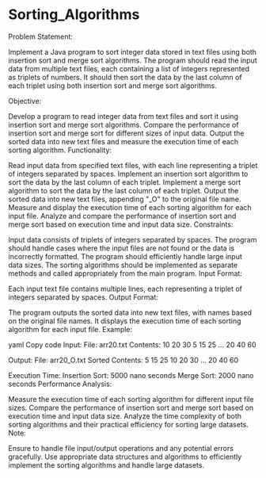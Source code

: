 # Sorting_Algorithms

Problem Statement:

Implement a Java program to sort integer data stored in text files using both insertion sort and merge sort algorithms. The program should read the input data from multiple text files, each containing a list of integers represented as triplets of numbers. It should then sort the data by the last column of each triplet using both insertion sort and merge sort algorithms.

Objective:

Develop a program to read integer data from text files and sort it using insertion sort and merge sort algorithms.
Compare the performance of insertion sort and merge sort for different sizes of input data.
Output the sorted data into new text files and measure the execution time of each sorting algorithm.
Functionality:

Read input data from specified text files, with each line representing a triplet of integers separated by spaces.
Implement an insertion sort algorithm to sort the data by the last column of each triplet.
Implement a merge sort algorithm to sort the data by the last column of each triplet.
Output the sorted data into new text files, appending "_O" to the original file name.
Measure and display the execution time of each sorting algorithm for each input file.
Analyze and compare the performance of insertion sort and merge sort based on execution time and input data size.
Constraints:

Input data consists of triplets of integers separated by spaces.
The program should handle cases where the input files are not found or the data is incorrectly formatted.
The program should efficiently handle large input data sizes.
The sorting algorithms should be implemented as separate methods and called appropriately from the main program.
Input Format:

Each input text file contains multiple lines, each representing a triplet of integers separated by spaces.
Output Format:

The program outputs the sorted data into new text files, with names based on the original file names.
It displays the execution time of each sorting algorithm for each input file.
Example:

yaml
Copy code
Input:
File: arr20.txt
Contents:
10 20 30
5 15 25
...
20 40 60

Output:
File: arr20_O.txt
Sorted Contents:
5 15 25
10 20 30
...
20 40 60

Execution Time:
Insertion Sort: 5000 nano seconds
Merge Sort: 2000 nano seconds
Performance Analysis:

Measure the execution time of each sorting algorithm for different input file sizes.
Compare the performance of insertion sort and merge sort based on execution time and input data size.
Analyze the time complexity of both sorting algorithms and their practical efficiency for sorting large datasets.
Note:

Ensure to handle file input/output operations and any potential errors gracefully.
Use appropriate data structures and algorithms to efficiently implement the sorting algorithms and handle large datasets.
